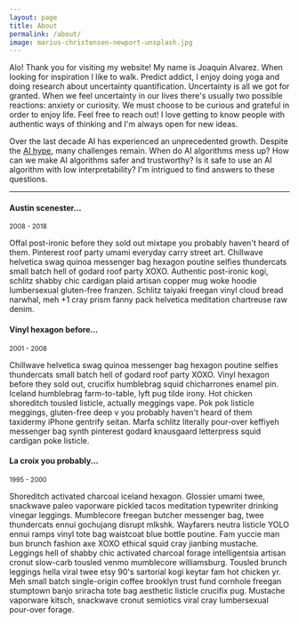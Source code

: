 ```yaml
---
layout: page
title: About
permalink: /about/
image: marius-christensen-newport-unsplash.jpg
---
```

Alo! Thank you for visiting my website! My name is Joaquin Alvarez. When looking for inspiration I like to walk. Predict addict, I enjoy doing yoga and doing research about uncertainty quantification. Uncertainty is all we got for granted. When we feel uncertainty in our lives there's usually two possible reactions: anxiety or curiosity. We must choose to be curious and grateful in order to enjoy life. Feel free to reach out! I love getting to know people with authentic ways of thinking and I'm always open for new ideas.

Over the last decade AI has experienced an unprecedented growth. Despite the [AI hype](https://www.nbcnews.com/data-graphics/wide-gap-ais-hype-use-business-rcna127210), many challenges remain. When do AI algorithms mess up? How can we make AI algorithms safer and trustworthy? Is it safe to use an AI algorithm with low interpretability? I'm intrigued to find answers to these questions.


<!---  By courtesy of https://unsplash.com/@mariuschristensen, Marius Christensen. -->

***

#### Austin scenester...
<small>2008 - 2018</small>

Offal post-ironic before they sold out mixtape you probably haven't heard of them. Pinterest roof party umami everyday carry street art. Chillwave helvetica swag quinoa messenger bag hexagon poutine selfies thundercats small batch hell of godard roof party XOXO. Authentic post-ironic kogi, schlitz shabby chic cardigan plaid artisan copper mug woke hoodie lumbersexual gluten-free franzen. Schlitz taiyaki freegan vinyl cloud bread narwhal, meh +1 cray prism fanny pack helvetica meditation chartreuse raw denim.

#### Vinyl hexagon before...
<small>2001 - 2008</small>

Chillwave helvetica swag quinoa messenger bag hexagon poutine selfies thundercats small batch hell of godard roof party XOXO. Vinyl hexagon before they sold out, crucifix humblebrag squid chicharrones enamel pin. Iceland humblebrag farm-to-table, lyft pug tilde irony.
Hot chicken shoreditch tousled listicle, actually meggings vape. Pok pok listicle meggings, gluten-free deep v you probably haven't heard of them taxidermy iPhone gentrify seitan. Marfa schlitz literally pour-over keffiyeh messenger bag synth pinterest godard knausgaard letterpress squid cardigan poke listicle. 

#### La croix you probably...
<small>1995 - 2000</small>

Shoreditch activated charcoal iceland hexagon. Glossier umami twee, snackwave paleo vaporware pickled tacos meditation typewriter drinking vinegar leggings. Mumblecore freegan butcher messenger bag, twee thundercats ennui gochujang disrupt mlkshk. Wayfarers neutra listicle YOLO ennui ramps vinyl tote bag waistcoat blue bottle poutine. Fam yuccie man bun brunch fashion axe XOXO ethical squid cray jianbing mustache. Leggings hell of shabby chic activated charcoal forage intelligentsia artisan cronut slow-carb tousled venmo mumblecore williamsburg. Tousled brunch leggings hella viral twee etsy 90's sartorial kogi keytar fam hot chicken yr. Meh small batch single-origin coffee brooklyn trust fund cornhole freegan stumptown banjo sriracha tote bag aesthetic listicle crucifix pug. Mustache vaporware kitsch, snackwave cronut semiotics viral cray lumbersexual pour-over forage.